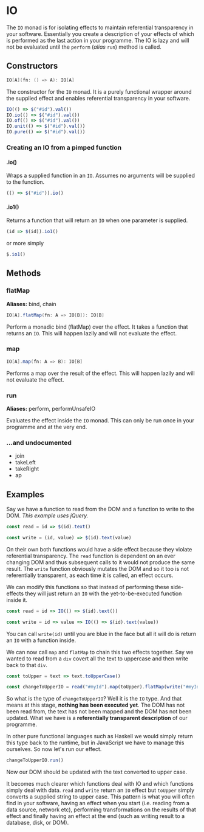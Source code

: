 # IO

The `IO` monad is for isolating effects to maintain referential transparency in your software. Essentially you create a description of your effects of which is performed as the last action in your programme. The IO is lazy and will not be evaluated until the `perform` (*alias* `run`) method is called.

## Constructors


```scala
IO[A](fn: () => A): IO[A]
```

The constructor for the `IO` monad. It is a purely functional wrapper around the supplied effect and enables referential transparency in your software.

```javascript
IO(() => $("#id").val())
IO.io(() => $("#id").val())
IO.of(() => $("#id").val())
IO.unit(() => $("#id").val())
IO.pure(() => $("#id").val())

```

### Creating an IO from a pimped function

#### .io()

Wraps a supplied function in an `IO`. Assumes no arguments will be supplied to the function.

```javascript
(() => $("#id")).io()
```

#### .io1()

Returns a function that will return an `IO` when one parameter is supplied.

```javascript
(id => $(id)).io1()
```

or more simply

```javascript
$.io1()
````

## Methods

### flatMap

**Aliases:** bind, chain

```scala
IO[A].flatMap(fn: A => IO[B]): IO[B]
```

Perform a monadic bind (flatMap) over the effect. It takes a function that returns an `IO`. This will happen lazily and will not evaluate the effect.

### map

```scala
IO[A].map(fn: A => B): IO[B]
```

Performs a map over the result of the effect. This will happen lazily and will not evaluate the effect.

### run

**Aliases:** perform, performUnsafeIO

Evaluates the effect inside the `IO` monad. This can only be run once in your programme and at the very end.

### ...and undocumented
- join
- takeLeft
- takeRight
- ap

## Examples
Say we have a function to read from the DOM and a function to write to the DOM. *This example uses jQuery.*

```javascript
const read = id => $(id).text()

const write = (id, value) => $(id).text(value)
```

On their own both functions would have a side effect because they violate referential transparency. The `read` function is dependent on an ever changing DOM and thus subsequent calls to it would not produce the same result. The `write` function obviously mutates the DOM and so it too is not referentially transparent, as each time it is called, an effect occurs.

We can modify this functions so that instead of performing these side-effects they will just return an `IO` with the yet-to-be-executed function inside it.

```javascript
const read = id => IO(() => $(id).text())

const write = id => value => IO(() => $(id).text(value))
```

You can call `write(id)` until you are blue in the face but all it will do is return an `IO` with a function inside.

We can now call `map` and `flatMap` to chain this two effects together. Say we wanted to read from a `div` covert all the text to uppercase and then write back to that `div`.

```javascript
const toUpper = text => text.toUpperCase()

const changeToUpperIO = read("#myId").map(toUpper).flatMap(write("#myId"))
```

So what is the type of `changeToUpperIO`? Well it is the `IO` type. And that means at this stage, **nothing has been executed yet**. The DOM has not been read from, the text has not been mapped and the DOM has not been updated. What we have is a **referentially transparent description** of our programme.

In other pure functional languages such as Haskell we would simply return this type back to the runtime, but in JavaScript we have to manage this ourselves. So now let's run our effect.

```javascript
changeToUpperIO.run()
```

Now our DOM should be updated with the text converted to upper case.

It becomes much clearer which functions deal with IO and which functions simply deal with data. `read` and `write` return an `IO` effect but `toUpper` simply converts a supplied string to upper case. This pattern is what you will often find in your software, having an effect when you start (i.e. reading from a data source, network etc), performing transformations on the results of that effect and finally having an effect at the end (such as writing result to a database, disk, or DOM).
